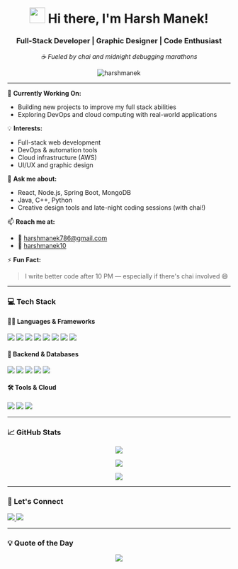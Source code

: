 <h1 align="center">
  <img src="https://media.giphy.com/media/hvRJCLFzcasrR4ia7z/giphy.gif" width="35" /> Hi there, I'm Harsh Manek!
</h1>
<h3 align="center">Full-Stack Developer | Graphic Designer | Code Enthusiast</h3>

<p align="center">
  <em>☕ Fueled by chai and midnight debugging marathons</em>
</p>

<p align="center">
  <img src="https://komarev.com/ghpvc/?username=harshmanek&label=Profile%20views&color=0e75b6&style=flat" alt="harshmanek" />
</p>

---

🌱 **Currently Working On:**
- Building new projects to improve my full stack abilities
- Exploring DevOps and cloud computing with real-world applications

💡 **Interests:**
- Full-stack web development
- DevOps & automation tools
- Cloud infrastructure (AWS)
- UI/UX and graphic design

💬 **Ask me about:**
- React, Node.js, Spring Boot, MongoDB
- Java, C++, Python
- Creative design tools and late-night coding sessions (with chai!)

📫 **Reach me at:**
- 📧 [harshmanek786@gmail.com](mailto:harshmanek786@gmail.com)
- 🔗 [harshmanek10](https://www.linkedin.com/in/harshmanek10)

⚡ **Fun Fact:**
> I write better code after 10 PM — especially if there's chai involved 😄

---

### 💻 Tech Stack

#### 👨‍💻 Languages & Frameworks

<p>
  <img src="https://img.shields.io/badge/Java-ED8B00?style=for-the-badge&logo=java&logoColor=white" />
  <img src="https://img.shields.io/badge/C++-00599C?style=for-the-badge&logo=c%2B%2B&logoColor=white" />
  <img src="https://img.shields.io/badge/C-27338e?style=for-the-badge&logo=c&logoColor=white" />
  <img src="https://img.shields.io/badge/Python-3670A0?style=for-the-badge&logo=python&logoColor=white" />
  <img src="https://img.shields.io/badge/HTML5-E34F26?style=for-the-badge&logo=html5&logoColor=white" />
  <img src="https://img.shields.io/badge/CSS3-1572B6?style=for-the-badge&logo=css3&logoColor=white" />
  <img src="https://img.shields.io/badge/JavaScript-F7DF1E?style=for-the-badge&logo=javascript&logoColor=black" />
  <img src="https://img.shields.io/badge/React-20232A?style=for-the-badge&logo=react&logoColor=61DAFB" />
</p>

#### 🔧 Backend & Databases

<p>
  <img src="https://img.shields.io/badge/Node.js-339933?style=for-the-badge&logo=nodedotjs&logoColor=white" />
  <img src="https://img.shields.io/badge/SpringBoot-6DB33F?style=for-the-badge&logo=springboot&logoColor=white" />
  <img src="https://img.shields.io/badge/MongoDB-4EA94B?style=for-the-badge&logo=mongodb&logoColor=white" />
  <img src="https://img.shields.io/badge/PostgreSQL-316192?style=for-the-badge&logo=postgresql&logoColor=white" />
  <img src="https://img.shields.io/badge/MySQL-00758F?style=for-the-badge&logo=mysql&logoColor=white" />
</p>

#### 🛠️ Tools & Cloud

<p>
  <img src="https://img.shields.io/badge/Git-F05032?style=for-the-badge&logo=git&logoColor=white" />
  <img src="https://img.shields.io/badge/Postman-FF6C37?style=for-the-badge&logo=postman&logoColor=white" />
  <img src="https://img.shields.io/badge/AWS-232F3E?style=for-the-badge&logo=amazonaws&logoColor=white" />
</p>

---

### 📈 GitHub Stats

<p align="center">
  <img src="https://github-readme-stats.vercel.app/api?username=harshmanek&show_icons=true&theme=tokyonight" />
</p>

<p align="center">
  <img src="https://github-readme-streak-stats.herokuapp.com/?user=harshmanek&theme=tokyonight" />
</p>

<p align="center">
  <img src="https://github-readme-stats.vercel.app/api/top-langs?username=harshmanek&layout=compact&theme=tokyonight" />
</p>

---

### 🔗 Let's Connect

<p align="left">
  <a href="https://www.linkedin.com/in/harshmanek10" target="_blank">
    <img src="https://img.shields.io/badge/LinkedIn-%230077B5.svg?style=for-the-badge&logo=linkedin&logoColor=white" />
  </a>
  <a href="mailto:harshmanek786@gmail.com" target="_blank">
    <img src="https://img.shields.io/badge/Gmail-D14836?style=for-the-badge&logo=gmail&logoColor=white" />
  </a>
</p>

---

### 💡 Quote of the Day
<p align="center">
  <img src="https://quotes-github-readme.vercel.app/api?type=horizontal&theme=tokyonight" />
</p>
